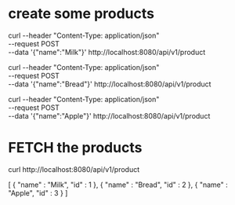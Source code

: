 # create some products
curl --header "Content-Type: application/json" \
  --request POST \
  --data '{"name":"Milk"}' http://localhost:8080/api/v1/product

curl --header "Content-Type: application/json" \
  --request POST \
  --data '{"name":"Bread"}' http://localhost:8080/api/v1/product

curl --header "Content-Type: application/json" \
  --request POST \
  --data '{"name":"Apple"}' http://localhost:8080/api/v1/product

# FETCH the products
curl http://localhost:8080/api/v1/product

[
   {
      "name" : "Milk",
      "id" : 1
   },
   {
      "name" : "Bread",
      "id" : 2
   },
   {
      "name" : "Apple",
      "id" : 3
   }
]
